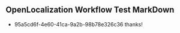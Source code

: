 ## OpenLocalization Workflow Test MarkDown
* 95a5cd6f-4e60-41ca-9a2b-98b78e326c36 thanks!

<!--HONumber=Jul16_HO5-->


